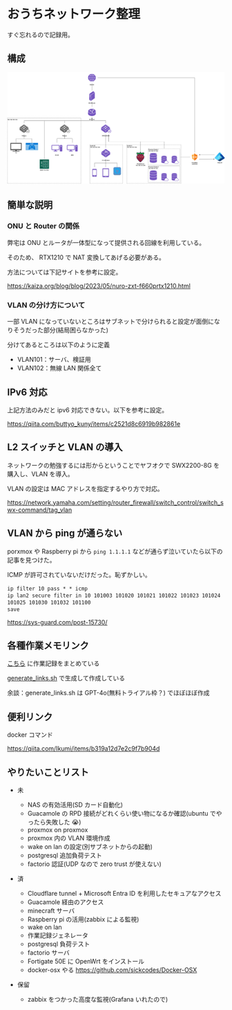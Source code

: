 ﻿# おうちネットワーク整理

すぐ忘れるので記録用。

## 構成

![](./ouchi.drawio.png)

## 簡単な説明

### ONU と Router の関係

弊宅は ONU とルータが一体型になって提供される回線を利用している。

そのため、 RTX1210 で NAT 変換してあげる必要がある。

方法については下記サイトを参考に設定。

https://kaiza.org/blog/blog/2023/05/nuro-zxt-f660prtx1210.html

### VLAN の分け方について

一部 VLAN になっていないところはサブネットで分けられると設定が面倒になりそうだった部分(結局困らなかった)

分けてあるところは以下のように定義

- VLAN101：サーバ、検証用
- VLAN102：無線 LAN 関係全て

## IPv6 対応

上記方法のみだと ipv6 対応できない。以下を参考に設定。

https://qiita.com/buttyo_kuny/items/c2521d8c6919b982861e

## L2 スイッチと VLAN の導入

ネットワークの勉強するには形からということでヤフオクで SWX2200-8G を購入し、VLAN を導入。

VLAN の設定は MAC アドレスを指定するやり方で対応。

https://network.yamaha.com/setting/router_firewall/switch_control/switch_swx-command/tag_vlan

## VLAN から ping が通らない

porxmox や Raspberry pi から `ping 1.1.1.1` などが通らず泣いていたら以下の記事を見つけた。

ICMP が許可されていないだけだった。恥ずかしい。

```config
ip filter 10 pass * * icmp
ip lan2 secure filter in 10 101003 101020 101021 101022 101023 101024 101025 101030 101032 101100
save
```

https://sys-guard.com/post-15730/

## 各種作業メモリンク

[こちら](links.md) に作業記録をまとめている

[generate_links.sh](generate_link.sh) で生成して作成している

余談：generate_links.sh は GPT-4o(無料トライアル枠？) でほぼほぼ作成

## 便利リンク

docker コマンド

https://qiita.com/Ikumi/items/b319a12d7e2c9f7b904d

## やりたいことリスト

- 未

  - NAS の有効活用(SD カード自動化)
  - Guacamole の RPD 接続がどれくらい使い物になるか確認(ubuntu でやったら失敗した 😭)
  - proxmox on proxmox
  - proxmox 内の VLAN 環境作成
  - wake on lan の設定(別サブネットからの起動)
  - postgresql 追加負荷テスト
  - factorio 認証(UDP なので zero trust が使えない)

- 済

  - Cloudflare tunnel + Microsoft Entra ID を利用したセキュアなアクセス
  - Guacamole 経由のアクセス
  - minecraft サーバ
  - Raspberry pi の活用(zabbix による監視)
  - wake on lan
  - 作業記録ジェネレータ
  - postgresql 負荷テスト
  - factorio サーバ
  - Fortigate 50E に OpenWrt をインストール
  - docker-osx やる https://github.com/sickcodes/Docker-OSX

- 保留
  - zabbix をつかった高度な監視(Grafana いれたので)
